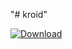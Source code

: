 "# kroid" 

 [ ![Download](https://api.bintray.com/packages/mo3in/kroid/me.mo3in.kroid/images/download.svg) ](https://bintray.com/mo3in/kroid/me.mo3in.kroid/_latestVersion)
